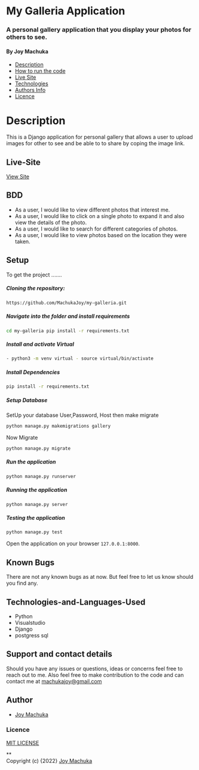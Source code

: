 #  My Galleria Application

### A personal gallery application that you display your photos for others to see.

#### By **Joy Machuka**

+ [Description](#Description)
+ [How to run the code](#Setup)
+ [Live Site](#Live-Site)
+ [Technologies](#Technologies-and-Languages-Used)
+ [Authors Info](#Author)
+ [Licence](#Licence)

# Description
This is a Django application for personal gallery that allows a user to upload images for other to see and be able to to share by coping the image link.

## Live-Site
[View Site](https://machukagalleria.herokuapp.com/)


## BDD
* As a user, I would like to view different photos that interest me.
* As a user, I would like to click on a single photo to expand it and also view the details of the photo.
* As a user, I would like to search for different categories of photos.
* As a user, I would like to view photos based on the location they were taken.

## Setup

To get the project .......  
  
##### Cloning the repository:  
 ```bash 
 https://github.com/MachukaJoy/my-galleria.git 
```
##### Navigate into the folder and install requirements  
 ```bash 
cd my-galleria pip install -r requirements.txt 
```
##### Install and activate Virtual  
 ```bash 
- python3 -m venv virtual - source virtual/bin/activate  
```  
##### Install Dependencies  
 ```bash 
 pip install -r requirements.txt 
```  
 ##### Setup Database  
  SetUp your database User,Password, Host then make migrate  
 ```bash 
python manage.py makemigrations gallery 
 ``` 
 Now Migrate  
 ```bash 
 python manage.py migrate 
```
##### Run the application  
 ```bash 
 python manage.py runserver 
``` 
##### Running the application  
 ```bash 
 python manage.py server 
```
##### Testing the application  
 ```bash 
 python manage.py test 
```
Open the application on your browser `127.0.0.1:8000`.


## Known Bugs
There are not any known bugs as at now. But feel free to let us know should you find any.

## Technologies-and-Languages-Used
* Python
* Visualstudio
* Django
* postgress sql

## Support and contact details
Should you have any issues or questions, ideas or concerns feel free to reach out to me. Also feel free to make contribution to the code and can contact me at machukajoy@gmail.com
## Author

- [Joy Machuka](https://github.com/MachukaJoy)
### Licence
[MIT LICENSE](https://github.com/MachukaJoy/my-galleria/blob/main/LICENSE)<br>


** <br>
Copyright (c) {2022} [Joy Machuka ](https://github.com/MachukaJoy)